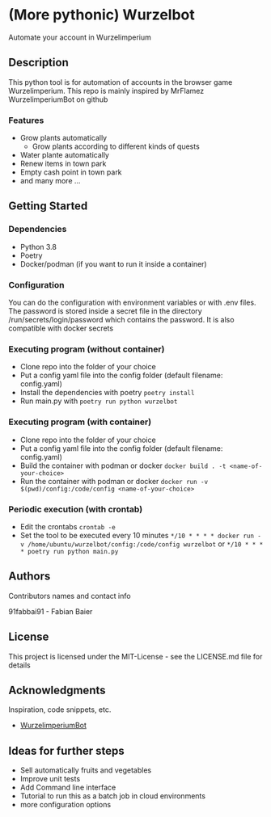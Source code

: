 # (More pythonic) Wurzelbot

Automate your account in Wurzelimperium

## Description

This python tool is for automation of accounts in the browser game Wurzelimperium.
This repo is mainly inspired by MrFlamez WurzelimperiumBot on github

### Features

- Grow plants automatically
  - Grow plants according to different kinds of quests
- Water plante automatically
- Renew items in town park
- Empty cash point in town park
- and many more ...

## Getting Started

### Dependencies

- Python 3.8
- Poetry
- Docker/podman (if you want to run it inside a container)

### Configuration

You can do the configuration with environment variables or with .env files.
The password is stored inside a secret file in the directory /run/secrets/login/password which contains the password. It is also compatible with docker secrets

### Executing program (without container)

- Clone repo into the folder of your choice
- Put a config yaml file into the config folder (default filename: config.yaml)
- Install the dependencies with poetry `poetry install`
- Run main.py with `poetry run python wurzelbot`

### Executing program (with container)

- Clone repo into the folder of your choice
- Put a config yaml file into the config folder (default filename: config.yaml)
- Build the container with podman or docker `docker build . -t <name-of-your-choice>`
- Run the container with podman or docker `docker run -v $(pwd)/config:/code/config <name-of-your-choice>`

### Periodic execution (with crontab)

- Edit the crontabs `crontab -e`
- Set the tool to be executed every 10 minutes `*/10 * * * * docker run -v /home/ubuntu/wurzelbot/config:/code/config wurzelbot` or `*/10 * * * * poetry run python main.py`

## Authors

Contributors names and contact info

91fabbai91 - Fabian Baier

## License

This project is licensed under the MIT-License - see the LICENSE.md file for details

## Acknowledgments

Inspiration, code snippets, etc.

- [WurzelimperiumBot](https://github.com/MrFlamez/Wurzelimperium-Bot)

## Ideas for further steps

- Sell automatically fruits and vegetables
- Improve unit tests
- Add Command line interface
- Tutorial to run this as a batch job in cloud environments
- more configuration options
